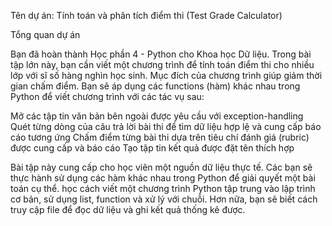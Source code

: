 Tên dự án: Tính toán và phân tích điểm thi (Test Grade Calculator)

Tổng quan dự án

Bạn đã hoàn thành Học phần 4 - Python cho Khoa học Dữ liệu. Trong bài tập lớn này, bạn cần viết một chương trình để tính toán điểm thi cho nhiều lớp với sĩ số hàng nghìn học sinh. Mục đích của chương trình giúp giảm thời gian chấm điểm. Bạn sẽ áp dụng các functions (hàm) khác nhau trong Python để viết chương trình với các tác vụ sau: 

Mở các tập tin văn bản bên ngoài được yêu cầu với exception-handling
Quét từng dòng của câu trả lời bài thi để tìm dữ liệu hợp lệ và cung cấp báo cáo tương ứng
Chấm điểm từng bài thi dựa trên tiêu chí đánh giá (rubric) được cung cấp và báo cáo
Tạo tập tin kết quả được đặt tên thích hợp

Bài tập này cung cấp cho học viên một nguồn dữ liệu thực tế. Các bạn sẽ thực hành sử dụng các hàm khác nhau trong Python để giải quyết một bài toán cụ thể. học cách viết một chương trình Python tập trung vào lập trình cơ bản, sử dụng list, function và xử lý với chuỗi. Hơn nữa, bạn sẽ biết cách truy cập file để đọc dữ liệu và ghi kết quả thống kê được.
